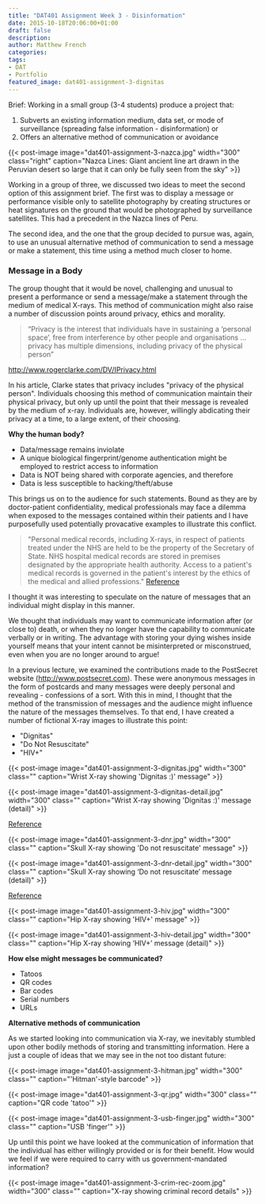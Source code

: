 ```yaml
---
title: "DAT401 Assignment Week 3 - Disinformation"
date: 2015-10-18T20:06:00+01:00
draft: false
description: 
author: Matthew French
categories:
tags:
- DAT
- Portfolio
featured_image: dat401-assignment-3-dignitas
---
```


Brief: Working in a small group (3-4 students) produce a project that:

1. Subverts an existing information medium, data set, or mode of surveillance (spreading false information - disinformation)
or
2. Offers an alternative method of communication or avoidance

<!--more-->

{{< post-image image="dat401-assignment-3-nazca.jpg" width="300" class="right" caption="Nazca Lines: Giant ancient line art drawn in the Peruvian desert so large that it can only be fully seen from the sky" >}}

Working in a group of three, we discussed two ideas to meet the second option of this assignment brief. The first was to display a message or performance visible only to satellite photography by creating structures or heat signatures on the ground that would be photographed by surveillance satellites. This had a precedent in the Nazca lines of Peru.

The second idea, and the one that the group decided to pursue was, again, to use an unusual alternative method of communication to send a message or make a statement, this time using a method much closer to home.

<!--more-->

### Message in a Body

The group thought that it would be novel, challenging and unusual to present a performance or send a message/make a statement through the medium of medical X-rays. This method of communication might also raise a number of discussion points around privacy, ethics and morality.

> “Privacy is the interest that individuals have in sustaining a ‘personal space’, free from interference by other people and organisations ... privacy has multiple dimensions, including privacy of the physical person”

<http://www.rogerclarke.com/DV/IPrivacy.html>

In his article, Clarke states that privacy includes "privacy of the physical person". Individuals choosing this method of communication maintain their physical privacy, but only up until the point that their message is revealed by the medium of x-ray. Individuals are, however, willingly abdicating their privacy at a time, to a large extent, of their choosing.

**Why the human body?**

- Data/message remains inviolate
- A unique biological fingerprint/genome authentication might be employed to restrict access to information
- Data is NOT being shared with corporate agencies, and therefore
- Data is less susceptible to hacking/theft/abuse

This brings us on to the audience for such statements. Bound as they are by doctor-patient confidentiality, medical professionals may face a dilemma when exposed to the messages contained within their patients and I have purposefully used potentially provacative examples to illustrate this conflict.

> "Personal medical records, including X-rays, in respect of patients treated under the NHS are held to be the property of the Secretary of State. NHS hospital medical records are stored in premises designated by the appropriate health authority. Access to a patient's medical records is governed in the patient's interest by the ethics of the medical and allied professions." [Reference](<http://hansard.millbanksystems.com/written_answers/1976/nov/30/medical-records-ownership-and-storage>)

I thought it was interesting to speculate on the nature of messages that an individual might display in this manner.

We thought that individuals may want to communicate information after (or close to) death, or when they no longer have the capability to communicate verbally or in writing. The advantage with storing your dying wishes inside yourself means that your intent cannot be misinterpreted or misconstrued, even when you are no longer around to argue!

In a previous lecture, we examined the contributions made to the PostSecret website (<http://www.postsecret.com>). These were anonymous messages in the form of postcards and many messages were deeply personal and revealing - confessions of a sort. With this in mind, I thought that the method of the transmission of messages and the audience might influence the nature of the messages themselves. To that end, I have created a number of fictional X-ray images to illustrate this point:

- "Dignitas"
- "Do Not Resuscitate"
- "HIV+"

{{< post-image image="dat401-assignment-3-dignitas.jpg" width="300" class="" caption="Wrist X-ray showing 'Dignitas :)' message" >}}

{{< post-image image="dat401-assignment-3-dignitas-detail.jpg" width="300" class="" caption="Wrist X-ray showing 'Dignitas :)' message (detail)" >}}

[Reference](<https://en.wikipedia.org/wiki/Dignitas_%28assisted_dying_organisation%29>)

{{< post-image image="dat401-assignment-3-dnr.jpg" width="300" class="" caption="Skull X-ray showing 'Do not resuscitate' message" >}}

{{< post-image image="dat401-assignment-3-dnr-detail.jpg" width="300" class="" caption="Skull X-ray showing ‘Do not resuscitate’ message (detail)" >}}

[Reference](<https://en.wikipedia.org/wiki/Do_not_resuscitate>)

{{< post-image image="dat401-assignment-3-hiv.jpg" width="300" class="" caption="Hip X-ray showing 'HIV+' message" >}}

{{< post-image image="dat401-assignment-3-hiv-detail.jpg" width="300" class="" caption="Hip X-ray showing ‘HIV+’ message (detail)" >}}

**How else might messages be communicated?**

- Tatoos
- QR codes
- Bar codes
- Serial numbers
- URLs

**Alternative methods of communication**

As we started looking into communication via X-ray, we inevitably stumbled upon other bodily methods of storing and transmitting information. Here a just a couple of ideas that we may see in the not too distant future:

{{< post-image image="dat401-assignment-3-hitman.jpg" width="300" class="" caption="'Hitman'-style barcode" >}}

{{< post-image image="dat401-assignment-3-qr.jpg" width="300" class="" caption="QR code 'tatoo'" >}}

{{< post-image image="dat401-assignment-3-usb-finger.jpg" width="300" class="" caption="USB 'finger'" >}}

Up until this point we have looked at the communication of information that the individual has either willingly provided or is for their benefit. How would we feel if we were required to carry with us government-mandated information?

{{< post-image image="dat401-assignment-3-crim-rec-zoom.jpg" width="300" class="" caption="X-ray showing criminal record details" >}}